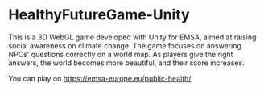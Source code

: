 # HealthyFutureGame-Unity
This is a 3D WebGL game developed with Unity for EMSA, aimed at raising social awareness on climate change. The game focuses on answering NPCs' questions correctly on a world map. As players give the right answers, the world becomes more beautiful, and their score increases.

You can play on https://emsa-europe.eu/public-health/
